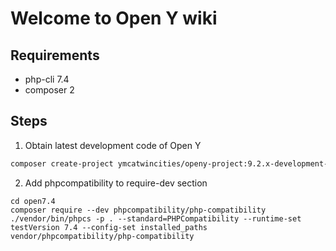 # Welcome to Open Y wiki

## Requirements

* php-cli 7.4
* composer 2

## Steps

1. Obtain latest development code of Open Y

```sh
composer create-project ymcatwincities/openy-project:9.2.x-development-dev openy7.4
```

2. Add phpcompatibility to require-dev section

```
cd open7.4
composer require --dev phpcompatibility/php-compatibility
./vendor/bin/phpcs -p . --standard=PHPCompatibility --runtime-set testVersion 7.4 --config-set installed_paths vendor/phpcompatibility/php-compatibility
```



